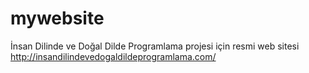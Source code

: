 # mywebsite
İnsan Dilinde ve Doğal Dilde Programlama projesi için resmi web sitesi
http://insandilindevedogaldildeprogramlama.com/

